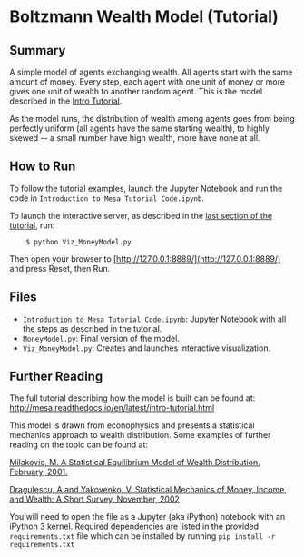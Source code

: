 # Boltzmann Wealth Model (Tutorial)

## Summary

A simple model of agents exchanging wealth. All agents start with the same amount of money. Every step, each agent with one unit of money or more gives one unit of wealth to another random agent. This is the model described in the [Intro Tutorial](http://mesa.readthedocs.io/en/latest/intro-tutorial.html).

As the model runs, the distribution of wealth among agents goes from being perfectly uniform (all agents have the same starting wealth), to highly skewed -- a small number have high wealth, more have none at all.

## How to Run

To follow the tutorial examples, launch the Jupyter Notebook and run the code in ``Introduction to Mesa Tutorial Code.ipynb``.

To launch the interactive server, as described in the [last section of the tutorial](http://mesa.readthedocs.io/en/latest/intro-tutorial.html#adding-visualization), run:

```
    $ python Viz_MoneyModel.py
```

Then open your browser to [http://127.0.0.1:8889/](http://127.0.0.1:8889/) and press Reset, then Run.


## Files

* ``Introduction to Mesa Tutorial Code.ipynb``: Jupyter Notebook with all the steps as described in the tutorial.
* ``MoneyModel.py``: Final version of the model.
* ``Viz_MoneyModel.py``: Creates and launches interactive visualization.

## Further Reading

The full tutorial describing how the model is built can be found at:
http://mesa.readthedocs.io/en/latest/intro-tutorial.html

This model is drawn from econophysics and presents a statistical mechanics approach to wealth distribution. Some examples of further reading on the topic can be found at:

[Milakovic, M. A Statistical Equilibrium Model of Wealth
Distribution. February, 2001.](https://editorialexpress.com/cgi-bin/conference/download.cgi?db_name=SCE2001&paper_id=214)

[Dragulescu, A and Yakovenko, V. Statistical Mechanics of Money, Income, and
Wealth: A Short Survey. November, 2002](http://arxiv.org/pdf/cond-mat/0211175v1.pdf)

You will need to open the file as a Jupyter (aka iPython) notebook with an iPython 3 kernel. Required dependencies are listed in the provided `requirements.txt` file which can be installed by running `pip install -r requirements.txt`
